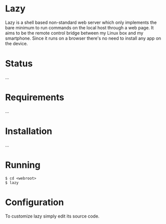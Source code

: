 Lazy
====
Lazy is a shell based non-standard web server which only implements the bare
minimum to run commands on the local host through a web page. It aims to be
the remote control bridge between my Linux box and my smartphone. Since it
runs on a browser there's no need to install any app on the device.

Status
======
...

Requirements
============
...

Installation
============
...

Running
=======
```
$ cd <webroot>
$ lazy
```

Configuration
=============
To customize lazy simply edit its source code.
